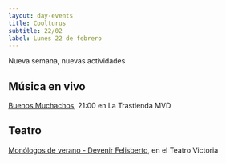 ```yaml
---
layout: day-events
title: Coolturus
subtitle: 22/02
label: Lunes 22 de febrero
---
```

Nueva semana, nuevas actividades

## Música en vivo

[Buenos Muchachos](https://www.latrastienda.com.uy/), 21:00 en La Trastienda MVD

## Teatro

[Monólogos de verano - Devenir Felisberto](https://instagram.com/teatrovictoriamontevideo?igshid=nihkflwgw4x4), en el Teatro Victoria
